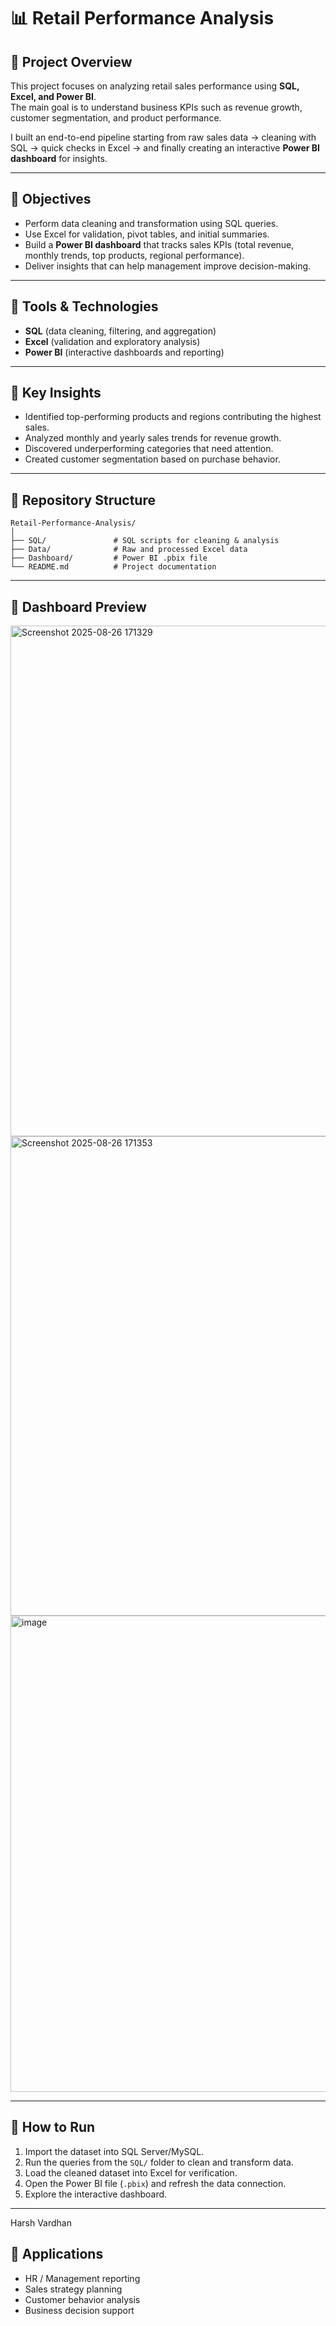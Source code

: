# 📊 Retail Performance Analysis  

## 🔹 Project Overview  
This project focuses on analyzing retail sales performance using **SQL, Excel, and Power BI**.  
The main goal is to understand business KPIs such as revenue growth, customer segmentation, and product performance.  

I built an end-to-end pipeline starting from raw sales data → cleaning with SQL → quick checks in Excel → and finally creating an interactive **Power BI dashboard** for insights.  

---

## 🔹 Objectives  
- Perform data cleaning and transformation using SQL queries.  
- Use Excel for validation, pivot tables, and initial summaries.  
- Build a **Power BI dashboard** that tracks sales KPIs (total revenue, monthly trends, top products, regional performance).  
- Deliver insights that can help management improve decision-making.  

---

## 🔹 Tools & Technologies  
- **SQL** (data cleaning, filtering, and aggregation)  
- **Excel** (validation and exploratory analysis)  
- **Power BI** (interactive dashboards and reporting)  

---

## 🔹 Key Insights  
- Identified top-performing products and regions contributing the highest sales.  
- Analyzed monthly and yearly sales trends for revenue growth.  
- Discovered underperforming categories that need attention.  
- Created customer segmentation based on purchase behavior.  

---

## 🔹 Repository Structure  
```
Retail-Performance-Analysis/
│
├── SQL/               # SQL scripts for cleaning & analysis
├── Data/              # Raw and processed Excel data
├── Dashboard/         # Power BI .pbix file
└── README.md          # Project documentation
```

---

## 🔹 Dashboard Preview  
<img width="1496" height="817" alt="Screenshot 2025-08-26 171329" src="https://github.com/user-attachments/assets/e980a2e6-ffbd-4bd0-9fae-e35f2444915f" />
<img width="1509" height="767" alt="Screenshot 2025-08-26 171353" src="https://github.com/user-attachments/assets/59c8170a-fbfe-44b7-998e-ddbd1162e6c5" />
<img width="1449" height="762" alt="image" src="https://github.com/user-attachments/assets/9ff00239-7613-4159-b2a3-c2fd76cbd76f" />


---

## 🔹 How to Run  
1. Import the dataset into SQL Server/MySQL.  
2. Run the queries from the `SQL/` folder to clean and transform data.  
3. Load the cleaned dataset into Excel for verification.  
4. Open the Power BI file (`.pbix`) and refresh the data connection.  
5. Explore the interactive dashboard.  

---
Harsh Vardhan
## 🔹 Applications  
- HR / Management reporting  
- Sales strategy planning  
- Customer behavior analysis  
- Business decision support  
